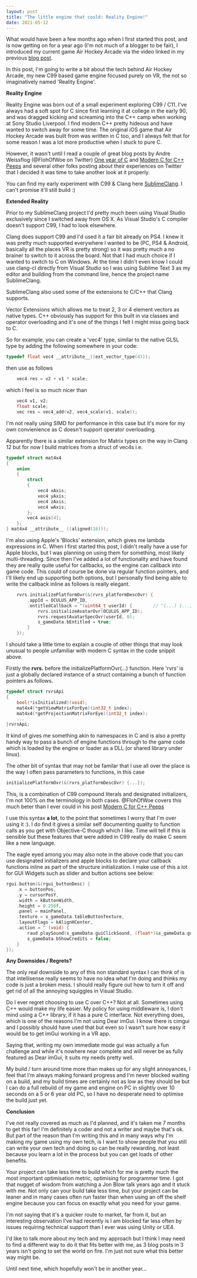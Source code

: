 ```yaml
---
layout: post
title: "The little engine that could: Reality Engine!"
date: 2021-05-12
---
```


What would have been a few months ago when I first started this post, and is now getting on for a year ago (I'm not much of a blogger to be fair), I introduced my current game Air Hockey Arcade via the video linked in my previous [blog post](https://guiltydogprods.github.io/blog/2020/08/05/introducing-air-hockey-arcade). 

In this post, I'm going to write a bit about the tech behind Air Hockey Arcade, my new C99 based game engine focused purely on VR, the not so imaginatively named 'Reality Engine'.


**Reality Engine**

Reality Engine was born out of a small experiment exploring C99 / C11.  I've always had a soft spot for C since first learning it at college in the early 90, and was dragged kicking and screaming into the C++ camp when working at Sony Studio Liverpool.  I find modern C++ pretty hideous and have wanted to switch away for some time.  The original iOS game that Air Hockey Arcade was built from was written in C too, and I always felt that for some reason I was a lot more productive when I stuck to pure C.

However, it wasn't until I read a couple of great blog posts by Andre Weissflog (@FlohOfWoe on Twitter) [One year of C](https://floooh.github.io/2018/06/02/one-year-of-c.html) and [Modern C for C++ Peeps](https://floooh.github.io/2019/09/27/modern-c-for-cpp-peeps.html) and several other folks posting about their experiences on Twitter that I decided it was time to take another look at it properly.

You can find my early experiment with C99 & Clang here [SublimeClang](https://github.com/guiltydogprods/SublimeClang).  I can't promise it'll still build :)


**Extended Reality**

Prior to my SublimeClang project I'd pretty much been using Visual Studio exclusively since I switched away from OS X.  As Visual Studio's C compiler doesn't support C99, I had to look elsewhere.

Clang does support C99 and I'd used it a fair bit already on PS4.  I knew it was pretty much supported everywhere I wanted to be (PC, PS4 & Android, basically all the places VR is pretty strong) so it was pretty much a no brainer to switch to it across the board.  Not that I had much choice if I wanted to switch to C on Windows. At the time I didn't even know I could use clang-cl directly from Visual Studio so I was using Sublime Text 3 as my editor and building from the command line, hence the project name SublimeClang.

SublimeClang also used some of the extensions to C/C++ that Clang supports.  

Vector Extensions which allows me to treat 2, 3 or 4 element vectors as native types.  C++ obviously has support for this built in via classes and operator overloading and it's one of the things I felt I might miss going back to C.

So for example, you can create a 'vec4' type, similar to the native GLSL type by adding the following somewhere in your code:

``` c
typedef float vec4 __attribute__((ext_vector_type(4)));
```

then use as follows
``` c
	vec4 res = v2 + v1 * scale;
```

which I feel is so much nicer than
``` c
	vec4 v1, v2;
	float scale;
	vec res = vec4_add(v2, vec4_scale(v1, scale));
```

I'm not really using SIMD for performance in this case but it's more for my own convienience as C doesn't support operator overloading.

Apparently there is a similar extension for Matrix types on the way in Clang 12 but for now I build matrices from a struct of vec4s i.e.

``` c
typedef struct mat4x4
{
	union
	{
		struct
		{
			vec4 xAxis;
			vec4 yAxis;
			vec4 zAxis;
			vec4 wAxis;
		};
		vec4 axis[4];
	};
} mat4x4 __attribute__ ((aligned(16)));
```

I'm also using Apple's 'Blocks' extension, which gives me lambda expressions in C.  When I first started this post, I didn't really have a use for Apple blocks, but I was planning on using them for something, most likely multi-threading.  Since then I've added a lot of functionality and have found they are really quite useful for callbacks, so the engine can callback into game code.  This could of course be done via regular function pointers, and I'll likely end up supporting both options, but I personally find being able to write the callback inline as follows is really elegant.  

``` c
	rvrs.initializePlatformOvr(&(rvrs_platformDescOvr) {
		.appId = OCULUS_APP_ID,
		.entitledCallback = ^(uint64_t userId) {		// ^(...) {...} declares a block.
			rvrs.initializeAvatarOvr(OCULUS_APP_ID);
			rvrs.requestAvatarSpecOvr(userId, 0);
			s_gameData.bEntitled = true;
		}
	});
``` 

I should take a little time to explain a couple of other things that may look unusual to people unfamiliar with modern C syntax in the code snippit above.

Firstly the **rvrs.** before the initializePlatformOvr(...) function.  Here 'rvrs' is just a globally declared instance of a struct containing a bunch of function pointers as follows.

``` c
typedef struct rvrsApi
{
	bool(*isInitialized)(void);
	mat4x4(*getViewMatrixForEye)(int32_t index);
	mat4x4(*getProjectionMatrixForEye)(int32_t index);
	...
}rvrsApi;
```

It kind of gives me something akin to namespaces in C and is also a pretty handy way to pass a bunch of engine functions through to the game code which is loaded by the engine or loader as a DLL (or shared library under linux).

The other bit of syntax that may not be familar that I use all over the place is the way I often pass parameters to functions, in this case 

``` c
initializePlatformOvr(&(rvrs_platformDescOvr) {...});  
```

This, is a combination of C99 compound literals and designated initializers, I'm not 100% on the terminology in both cases. @FlohOfWoe covers this much beter than I ever could in his post [Modern C for C++ Peeps](https://floooh.github.io/2019/09/27/modern-c-for-cpp-peeps.html)

I use this syntax **a lot**, to the point that sometimes I worry that I'm over using it :). I do find it gives a similar self documenting quality to function calls as you get with Objective-C though which I like.  Time will tell if this is sensible but these features that were added in C99 really do make C seem like a new language.  

The eagle eyed among you may also note in the above code that you can use designated initializers and apple blocks to declare your callback functions inline as part of the structure initialization.  I make use of this a lot for GUI Widgets such as slider and button actions see below:

``` c
rgui.button(&(rgui_buttonDesc) {
	.x = buttonPos,
	.y = cursorPosY,
	.width = kButtonWidth,
	.height = 0.256f,
	.panel = mainPanel,
	.texture = s_gameData.tableButtonTexture,
	.layoutFlags = kAlignHCenter,
	.action = ^ (void) {
		raud.playSound(s_gameData.guiClickSound, (float*)&s_gameData.guiTransformMain.wAxis, NULL, kVolumeScale, 128);
		s_gameData.bShowCredits = false;
	}
});
```

**Any Downsides / Regrets?**

The only real downside to any of this non standard syntax I can think of is that intellisense really seems to have no idea what I'm doing and thinks my code is just a broken mess.  I should really figure out how to turn it off and get rid of all the annoying squiggles in Visual Studio.

Do I ever regret choosing to use C over C++? Not at all.  Sometimes using C++ would make my life easier.  My policy for using middleware is, I don't mind using a C++ library, if it has a pure C interface.  Not everything does, which is one of the reasons I'm not using Dear imGui. I know there is cimgui and I possibly should have used that but even so I wasn't sure how easy it would be to get imGui working in a VR app.

Saying that, writing my own immediate mode gui was actually a fun challenge and while it's nowhere near complete and will never be as fully featured as Dear imGui, it suits my needs pretty well.

My build / turn around time more than makes up for any slight annoyances, I feel that I'm always making forward progress and I'm never blocked waiting on a build, and my build times are certainly not as low as they should be but I can do a full rebuild of my game and engine on PC in slightly over 10 seconds on a 5 or 6 year old PC, so I have no desperate need to optimise the build just yet.

**Conclusion**

I've not really covered as much as I'd planned, and it's taken me 7 months to get this far!  I'm definitely a coder and not a writer and maybe that's ok.  But part of the reason than I'm writing this and in many ways why I'm making my game using my own tech, is I want to show people that you still can write your own tech and doing so can be really rewarding, not least because you learn a lot in the process but you can get loads of other benefits. 

Your project can take less time to build which for me is pretty much the most important optimisation metric, optimising for programmer time.  I got that nugget of wisdom from watching a Jon Blow talk years ago and it stuck with me.  Not only can your build take less time, but your project can be leaner and in many cases often run faster than when using an off the shelf engine because you can focus on exactly what you need for your game.  

I'm not saying that it's a quicker route to market, far from it, but an interesting observation I've had recently is I am blocked far less often by issues requiring technical support than I ever was using Unity or UE4.

I'd like to talk more about my tech and my approach but I think I may need to find a different way to do it that fits better with me, as 3 blog posts in 3 years isn't going to set the world on fire.  I'm just not sure what this better way might be.

Until next time, which hopefully won't be in another year...

